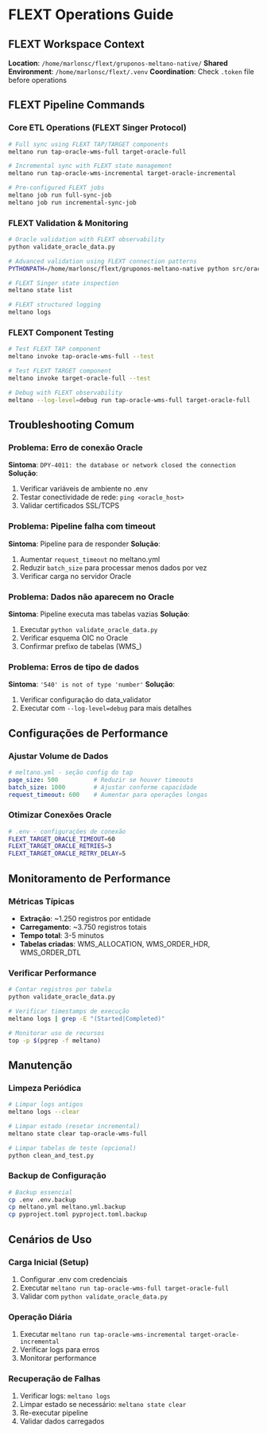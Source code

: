 # FLEXT Operations Guide

## FLEXT Workspace Context

**Location**: `/home/marlonsc/flext/gruponos-meltano-native/`
**Shared Environment**: `/home/marlonsc/flext/.venv`
**Coordination**: Check `.token` file before operations

## FLEXT Pipeline Commands

### Core ETL Operations (FLEXT Singer Protocol)
```bash
# Full sync using FLEXT TAP/TARGET components
meltano run tap-oracle-wms-full target-oracle-full

# Incremental sync with FLEXT state management
meltano run tap-oracle-wms-incremental target-oracle-incremental

# Pre-configured FLEXT jobs
meltano job run full-sync-job
meltano job run incremental-sync-job
```

### FLEXT Validation & Monitoring
```bash
# Oracle validation with FLEXT observability
python validate_oracle_data.py

# Advanced validation using FLEXT connection patterns
PYTHONPATH=/home/marlonsc/flext/gruponos-meltano-native python src/oracle/validate_sync.py

# FLEXT Singer state inspection
meltano state list

# FLEXT structured logging
meltano logs
```

### FLEXT Component Testing
```bash
# Test FLEXT TAP component
meltano invoke tap-oracle-wms-full --test

# Test FLEXT TARGET component
meltano invoke target-oracle-full --test

# Debug with FLEXT observability
meltano --log-level=debug run tap-oracle-wms-full target-oracle-full
```

## Troubleshooting Comum

### Problema: Erro de conexão Oracle
**Sintoma**: `DPY-4011: the database or network closed the connection`
**Solução**:
1. Verificar variáveis de ambiente no .env
2. Testar conectividade de rede: `ping <oracle_host>`
3. Validar certificados SSL/TCPS

### Problema: Pipeline falha com timeout
**Sintoma**: Pipeline para de responder
**Solução**:
1. Aumentar `request_timeout` no meltano.yml
2. Reduzir `batch_size` para processar menos dados por vez
3. Verificar carga no servidor Oracle

### Problema: Dados não aparecem no Oracle
**Sintoma**: Pipeline executa mas tabelas vazias
**Solução**:
1. Executar `python validate_oracle_data.py`
2. Verificar esquema OIC no Oracle
3. Confirmar prefixo de tabelas (WMS_)

### Problema: Erros de tipo de dados
**Sintoma**: `'540' is not of type 'number'`
**Solução**:
1. Verificar configuração do data_validator
2. Executar com `--log-level=debug` para mais detalhes

## Configurações de Performance

### Ajustar Volume de Dados
```yaml
# meltano.yml - seção config do tap
page_size: 500          # Reduzir se houver timeouts
batch_size: 1000        # Ajustar conforme capacidade
request_timeout: 600    # Aumentar para operações longas
```

### Otimizar Conexões Oracle
```bash
# .env - configurações de conexão
FLEXT_TARGET_ORACLE_TIMEOUT=60
FLEXT_TARGET_ORACLE_RETRIES=3
FLEXT_TARGET_ORACLE_RETRY_DELAY=5
```

## Monitoramento de Performance

### Métricas Típicas
- **Extração**: ~1.250 registros por entidade
- **Carregamento**: ~3.750 registros totais
- **Tempo total**: 3-5 minutos
- **Tabelas criadas**: WMS_ALLOCATION, WMS_ORDER_HDR, WMS_ORDER_DTL

### Verificar Performance
```bash
# Contar registros por tabela
python validate_oracle_data.py

# Verificar timestamps de execução
meltano logs | grep -E "(Started|Completed)"

# Monitorar uso de recursos
top -p $(pgrep -f meltano)
```

## Manutenção

### Limpeza Periódica
```bash
# Limpar logs antigos
meltano logs --clear

# Limpar estado (resetar incremental)
meltano state clear tap-oracle-wms-full

# Limpar tabelas de teste (opcional)
python clean_and_test.py
```

### Backup de Configuração
```bash
# Backup essencial
cp .env .env.backup
cp meltano.yml meltano.yml.backup
cp pyproject.toml pyproject.toml.backup
```

## Cenários de Uso

### Carga Inicial (Setup)
1. Configurar .env com credenciais
2. Executar `meltano run tap-oracle-wms-full target-oracle-full`
3. Validar com `python validate_oracle_data.py`

### Operação Diária
1. Executar `meltano run tap-oracle-wms-incremental target-oracle-incremental`
2. Verificar logs para erros
3. Monitorar performance

### Recuperação de Falhas
1. Verificar logs: `meltano logs`
2. Limpar estado se necessário: `meltano state clear`
3. Re-executar pipeline
4. Validar dados carregados